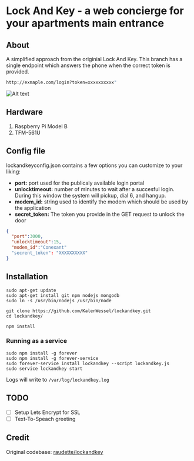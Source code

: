 # Lock And Key - a web concierge for your apartments main entrance
## About
A simplified approach from the originial Lock And Key. This branch has a single endpoint which answers the phone when the correct token is provided.

```bash
http://exmaple.com/login?token=xxxxxxxxxx"
```

![Alt text](http://i.imgur.com/eVtwtzu.jpg "")

## Hardware
1. Raspberry Pi Model B
2. TFM-561U

## Config file
lockandkeyconfig.json contains a few options you can customize to your liking: 
* **port:** port used for the publicaly available login portal
* **unlocktimeout:** number of minutes to wait after a succesful login. During this window the system will pickup, dial 6, and hangup. 
* **modem_id:** string used to identify the modem which should be used by the application 
* **secret_token:** The token you provide in the GET request to unlock the door 
```json
{
  "port":3000,
  "unlocktimeout":15,
  "modem_id":"Conexant"
  "secrent_token": "XXXXXXXXXX"
}
```

## Installation
```
sudo apt-get update
sudo apt-get install git npm nodejs mongodb
sudo ln -s /usr/bin/nodejs /usr/bin/node

git clone https://github.com/KalenWessel/lockandkey.git
cd lockandkey/

npm install
```

### Running as a service
```
sudo npm install -g forever
sudo npm install -g forever-service
sudo forever-service install lockandkey --script lockandkey.js
sudo service lockandkey start
```

Logs will write to `/var/log/lockandkey.log`

## TODO
- [ ] Setup Lets Encrypt for SSL
- [ ] Text-To-Speach greeting

## Credit
Original codebase: [raudette/lockandkey](https://github.com/raudette/lockandkey)  
